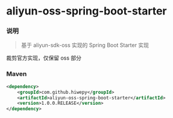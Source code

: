 # aliyun-oss-spring-boot-starter


### 说明

 > 基于 aliyun-sdk-oss 实现的 Spring Boot Starter 实现

裁剪官方实现，仅保留 oss 部分

### Maven

``` xml
<dependency>
	<groupId>com.github.hiwepy</groupId>
	<artifactId>aliyun-oss-spring-boot-starter</artifactId>
	<version>1.0.0.RELEASE</version>
</dependency>
```
